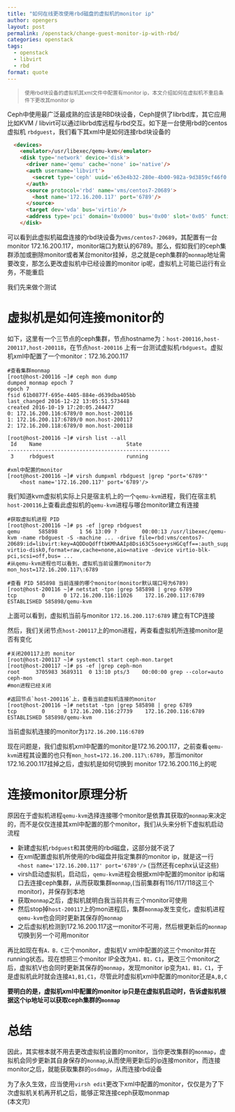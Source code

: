 ```yaml
---
title: "如何在线更改使用rbd磁盘的虚拟机的monitor ip"
author: opengers
layout: post
permalink: /openstack/change-guest-monitor-ip-with-rbd/
categories: openstack
tags:
  - openstack
  - libvirt
  - rbd
format: quote
---
```


><small>使用rbd块设备的虚拟机其xml文件中配置有monitor ip，本文介绍如何在虚拟机不重启条件下更改其monitor ip</small>     
     
Ceph中使用最广泛最成熟的应该是RBD块设备，Ceph提供了librbd库，其它应用比如KVM / libvirt可以通过librbd库远程与rbd交互。如下是一台使用rbd的centos虚拟机 `rbdguest`，我们看下其xml中是如何连接rbd块设备的            

``` html 
  <devices>
    <emulator>/usr/libexec/qemu-kvm</emulator>
    <disk type='network' device='disk'>
      <driver name='qemu' cache='none' io='native'/>
      <auth username='libvirt'>
        <secret type='ceph' uuid='e63e4b32-280e-4b00-982a-9d3859cf46f0'/>
      </auth>
      <source protocol='rbd' name='vms/centos7-20689'>
        <host name='172.16.200.117' port='6789'/>
      </source>
      <target dev='vda' bus='virtio'/>
      <address type='pci' domain='0x0000' bus='0x00' slot='0x05' function='0x0'/>
    </disk>
```

可以看到此虚拟机磁盘连接的rbd块设备为`vms/centos7-20689`，其配置有一台monitor 172.16.200.117，monitor端口为默认的6789。那么，假如我们的ceph集群添加或删除monitor或者某台monitor挂掉，总之就是ceph集群的`monmap`地址需要改变，那怎么更改虚拟机中已经设置的monitor ip呢，虚拟机上可能已运行有业务，不能重启        

我们先来做个测试          

# 虚拟机是如何连接monitor的     

如下，这里有一个三节点的ceph集群，节点hostname为：`host-200116,host-200117,host-200118`，在节点`host-200116` 上有一台测试虚拟机`rbdguest`。虚拟机xml中配置了一个monitor：172.16.200.117       
  
``` shell
#查看集群monmap
[root@host-200116 ~]# ceph mon dump
dumped monmap epoch 7
epoch 7
fsid 61b0877f-695e-4405-884e-d639dba405bb
last_changed 2016-12-22 13:05:51.573448
created 2016-10-19 17:20:05.244477
0: 172.16.200.116:6789/0 mon.host-200116
1: 172.16.200.117:6789/0 mon.host-200117
2: 172.16.200.118:6789/0 mon.host-200118

[root@host-200116 ~]# virsh list --all
 Id    Name                           State
----------------------------------------------------
 3     rbdguest                       running

#xml中配置的monitor 
[root@host-200116 ~]# virsh dumpxml rbdguest |grep "port='6789'"
    <host name='172.16.200.117' port='6789'/>
```

我们知道kvm虚拟机实际上只是宿主机上的一个`qemu-kvm`进程，我们在宿主机`host-200116`上查看此虚拟机的`qemu-kvm`进程与哪台monitor建立有连接            

``` shell
#获取虚拟机进程 PID
[root@host-200116 ~]# ps -ef |grep rbdguest
qemu      585898       1 56 13:09 ?        00:00:13 /usr/libexec/qemu-kvm -name rbdguest -S -machine ... -drive file=rbd:vms/centos7-20689:id=libvirt:key=AQDDoQdfftbKMhAAIp8Dsi63C5soe+ysHGCqff==:auth_supported=cephx\;none:mon_host=172.16.200.117\:6789,if=none,id=drive-virtio-disk0,format=raw,cache=none,aio=native -device virtio-blk-pci,scsi=off,bus= ...     
#从qemu-kvm进程也可以看到，虚拟机当前设置的monitor为 mon_host=172.16.200.117\:6789       

#查看 PID 585898 当前连接的哪个monitor(monitor默认端口号为6789)       
[root@host-200116 ~]# netstat -tpn |grep 585898 | grep 6789
tcp        0      0 172.16.200.116:11026    172.16.200.117:6789     ESTABLISHED 585898/qemu-kvm
```

上面可以看到，虚拟机当前与monitor `172.16.200.117:6789` 建立有TCP连接       

然后，我们关闭节点`host-200117`上的mon进程，再查看虚拟机所连接monitor是否有变化     

``` shell
#关闭200117上的 monitor
[root@host-200117 ~]# systemctl start ceph-mon.target
[root@host-200117 ~]# ps -ef |grep ceph-mon
root     3705983 3689311  0 13:10 pts/3    00:00:00 grep --color=auto ceph-mon
#mon进程已经关闭

#返回节点`host-200116`上，查看当前虚拟机连接的monitor    
[root@host-200116 ~]# netstat -tpn |grep 585898 | grep 6789
tcp        0      0 172.16.200.116:27739    172.16.200.116:6789     ESTABLISHED 585898/qemu-kvm
```

当前虚拟机连接的monitor为`172.16.200.116:6789`      

现在问题是，我们虚拟机xml中配置的monitor是172.16.200.117，之前查看`qemu-kvm`进程其设置的也只有`mon_host=172.16.200.117\:6789`，那当monitor 172.16.200.117挂掉之后，虚拟机是如何切换到 monitor 172.16.200.116上的呢          

# 连接monitor原理分析         

原因在于虚拟机进程`qemu-kvm`选择连接哪个monitor是依靠其获取的`monmap`来决定的，而不是仅仅连接其xml中配置的那个monitor，我们从头来分析下虚拟机启动流程         

- 新建虚拟机`rbdguest`和其使用的rbd磁盘，这部分就不说了    
- 在xml配置虚拟机所使用的rbd磁盘并指定集群的monitor ip，就是这一行`<host name='172.16.200.117' port='6789'/>` (当然还有cephx认证这些)     
- virsh启动虚拟机，启动后，`qemu-kvm`进程会根据xml中配置的monitor ip和端口去连接ceph集群，从而获取集群`monmap`,(当前集群有116/117/118这三个monitor)，并保存到本地       
- 获取`monmap`之后，虚拟机就明白我当前共有三个monitor可使用           
- 然后stop掉`host-200117`上的mon进程后，集群`monmap`发生变化，虚拟机进程`qemu-kvm`也会同时更新其保存的`monmap`      
- 之后虚拟机检测到172.16.200.117这一monitor不可用，然后根更新后的`monmap`切换到另一个可用monitor     

再比如现在有`A，B，C`三个monitor，虚拟机V xml中配置的这三个monitor并在running状态。现在想把三个monitor IP全改为`A1，B1，C1`，更改三个monitor之后，虚拟机V也会同时更新其保存的`monmap`，发现monitor ip变为`A1，B1，C1`，于是虚拟机此时就会连接`A1,B1,C1`，尽管此时虚拟机xml中配置的monitor还是`A,B,C`     

**要明白的是，虚拟机xml中配置的monitor ip只是在虚拟机启动时，告诉虚拟机根据这个ip地址可以获取ceph集群的`monmap`**    

# 总结      

因此，其实根本就不用去更改虚拟机设置的monitor，当你更改集群的`monmap`，虚拟机会同步更新其自身保存的`monmap`,从而使用更新后的ip连接monitor，而连接monitor之后，就能获取集群的`osdmap`，从而连接rbd设备    

为了永久生效，应当使用`virsh edit`更改下xml中配置的monitor，仅仅是为了下次虚拟机关机再开机之后，能够正常连接ceph获取monmap     
(本文完)    